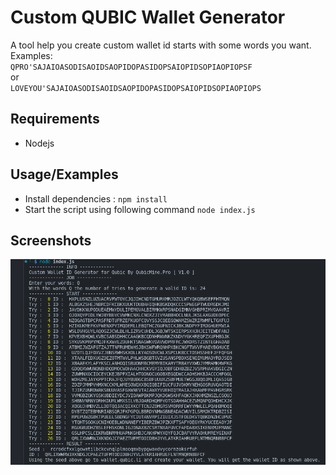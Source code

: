 
# Custom QUBIC Wallet Generator
A tool help you create custom wallet id starts with some words you want.
<br /> 
Examples:
<br /> 
`QPRO'SAJAIOASODISAOIDSAOPIDOPASIDOPSAIOPIDSOPIAOPIOPSF`
<br /> 
or
<br /> 
`LOVEYOU'SAJAIOASODISAOIDSAOPIDOPASIDOPSAIOPIDSOPIAOPIOPS`
## Requirements

- Nodejs


## Usage/Examples
- Install dependencies : `npm install`
- Start the script using following command `node index.js`

## Screenshots

![App Screenshot](/img/result.png)


